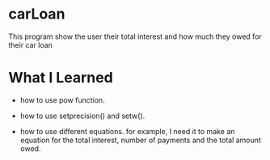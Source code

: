 # carLoan
This program show the user their total interest and how much they owed for their car loan 

# What I Learned

* how to use pow function.

* how to use setprecision() and setw().

* how to use different equations. for example, I need it to make an equation for the total interest, number of payments and the total amount owed.

